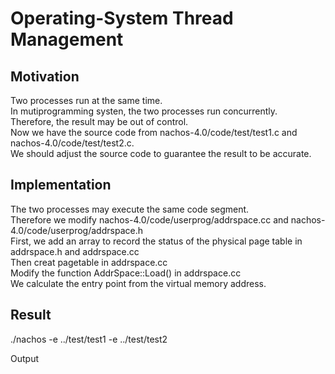# Operating-System Thread Management 
## Motivation 
Two processes run at the same time.  
In mutiprogramming systen, the two processes run concurrently.  
Therefore, the result may be out of control.  
Now we have the source code from nachos-4.0/code/test/test1.c and nachos-4.0/code/test/test2.c.  
We should adjust the source code to guarantee the result to be accurate.  
## Implementation 
The two processes may execute the same code segment.  
Therefore we modify nachos-4.0/code/userprog/addrspace.cc and nachos-4.0/code/userprog/addrspace.h  
First, we add an array to record the status of the physical page table in addrspace.h and addrspace.cc  
Then creat pagetable in addrspace.cc  
Modify the function AddrSpace::Load() in addrspace.cc  
We calculate the entry point from the virtual memory address.  
## Result 
./nachos -e ../test/test1 -e ../test/test2  
  
Output  
  
  


